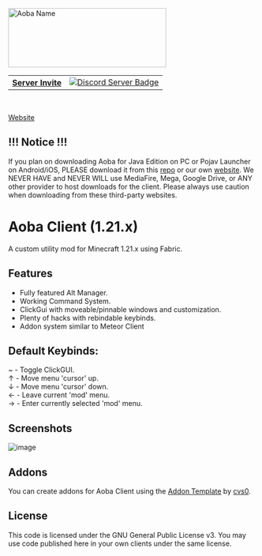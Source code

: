 <img src="https://www.aobaclient.com/_next/image?url=%2Faoba-name.png&w=640&q=75" alt="Aoba Name" width="320" height="120">
<br>

<table>
  <tr>
    <th><a href="#server-invite">Server Invite</a></th>
    <td><a target="_blank" href="https://discord.gg/krV9VrCMVm">
      <img src="https://dcbadge.limes.pink/api/server/krV9VrCMVm" alt="Discord Server Badge" /></a>
    </td>
  </tr>
</table>

<br>

<a href="https://www.aobaclient.com/" target="_blank">Website</a>
  
## !!! Notice !!!
If you plan on downloading Aoba for Java Edition on PC or Pojav Launcher on Android/iOS, PLEASE download it from this [repo](https://github.com/coltonk9043/Aoba-MC-Hacked-Client/releases) or our own [website](https://www.aobaclient.com/). We NEVER HAVE and NEVER WILL use MediaFire, Mega, Google Drive, or ANY other provider to host downloads for the client. Please always use caution when downloading from these third-party websites.

# Aoba Client (1.21.x)
A custom utility mod for Minecraft 1.21.x using Fabric.

## Features
- Fully featured Alt Manager.
- Working Command System.
- ClickGui with moveable/pinnable windows and customization.
- Plenty of hacks with rebindable keybinds.
- Addon system similar to Meteor Client

## Default Keybinds:
~ - Toggle ClickGUI.\
↑ - Move menu 'cursor' up.\
↓ - Move menu 'cursor' down.\
← - Leave current 'mod' menu.\
→ - Enter currently selected 'mod' menu.

## Screenshots
![image](https://github.com/coltonk9043/Aoba-MC-Hacked-Client/assets/56643581/546d79e0-01eb-4c63-a1f8-49d40bb48a45)

## Addons
You can create addons for Aoba Client using the [Addon Template](https://github.com/cvs0/Aoba-Addon-Template) by [cvs0](https://github.com/cvs0).

## License
This code is licensed under the GNU General Public License v3. You may use code published here in your own clients under the same license.
